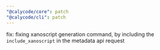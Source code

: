 ```yaml
---
"@calycode/core": patch
"@calycode/cli": patch
---
```


fix: fixing xanoscript generation command, by including the `include_xanoscript` in the metadata api request
